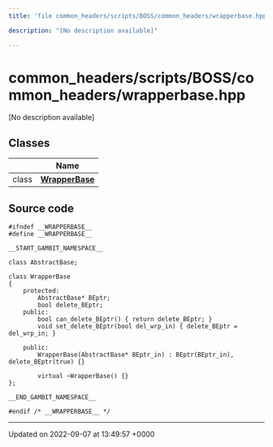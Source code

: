 ```yaml
---
title: 'file common_headers/scripts/BOSS/common_headers/wrapperbase.hpp'

description: "[No description available]"

---
```


# common_headers/scripts/BOSS/common_headers/wrapperbase.hpp



[No description available]

## Classes

|                | Name           |
| -------------- | -------------- |
| class | **[WrapperBase](/documentation/code/classes/classwrapperbase/)**  |




## Source code

```
#ifndef __WRAPPERBASE__
#define __WRAPPERBASE__

__START_GAMBIT_NAMESPACE__

class AbstractBase;

class WrapperBase
{
    protected:
        AbstractBase* BEptr;
        bool delete_BEptr;
    public:
        bool can_delete_BEptr() { return delete_BEptr; }
        void set_delete_BEptr(bool del_wrp_in) { delete_BEptr = del_wrp_in; }

    public:
        WrapperBase(AbstractBase* BEptr_in) : BEptr(BEptr_in), delete_BEptr(true) {}

        virtual ~WrapperBase() {}
};

__END_GAMBIT_NAMESPACE__

#endif /* __WRAPPERBASE__ */
```


-------------------------------

Updated on 2022-09-07 at 13:49:57 +0000
